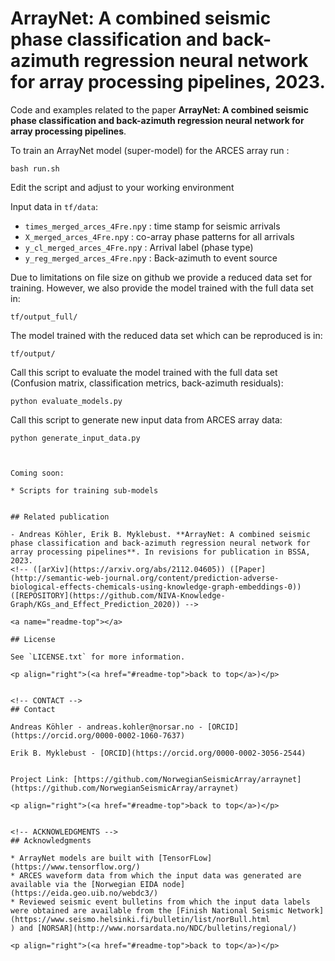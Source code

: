 <a name="readme-top"></a>

# ArrayNet: A combined seismic phase classification and back-azimuth regression neural network for array processing pipelines, 2023. 

Code and examples related to the paper **ArrayNet: A combined seismic phase classification and back-azimuth regression neural network for array processing pipelines**. 

To train an ArrayNet model (super-model) for the ARCES array run :
```
bash run.sh
```
Edit the script and adjust to your working environment

Input data in `tf/data`:

* `times_merged_arces_4Fre.np`y : time stamp for seismic arrivals
* `X_merged_arces_4Fre.np`y : co-array phase patterns for all arrivals
* `y_cl_merged_arces_4Fre.np`y : Arrival label (phase type)
* `y_reg_merged_arces_4Fre.np`y : Back-azimuth to event source

Due to limitations on file size on github we provide a reduced data set for training. However, we also provide the model trained with the full data set in:

`tf/output_full/`

The model trained with the reduced data set which can be reproduced is in:

`tf/output/`

Call this script to evaluate the model trained with the full data set (Confusion matrix, classification metrics, back-azimuth residuals):
```
python evaluate_models.py
```


Call this script to generate new input data from ARCES array data: 
```
python generate_input_data.py



Coming soon:

* Scripts for training sub-models


## Related publication

- Andreas Köhler, Erik B. Myklebust. **ArrayNet: A combined seismic phase classification and back-azimuth regression neural network for array processing pipelines**. In revisions for publication in BSSA, 2023.
<!-- ([arXiv](https://arxiv.org/abs/2112.04605)) ([Paper](http://semantic-web-journal.org/content/prediction-adverse-biological-effects-chemicals-using-knowledge-graph-embeddings-0)) ([REPOSITORY](https://github.com/NIVA-Knowledge-Graph/KGs_and_Effect_Prediction_2020)) -->

<a name="readme-top"></a>

## License

See `LICENSE.txt` for more information.

<p align="right">(<a href="#readme-top">back to top</a>)</p>


<!-- CONTACT -->
## Contact

Andreas Köhler - andreas.kohler@norsar.no - [ORCID](https://orcid.org/0000-0002-1060-7637)

Erik B. Myklebust - [ORCID](https://orcid.org/0000-0002-3056-2544)


Project Link: [https://github.com/NorwegianSeismicArray/arraynet](https://github.com/NorwegianSeismicArray/arraynet)

<p align="right">(<a href="#readme-top">back to top</a>)</p>


<!-- ACKNOWLEDGMENTS -->
## Acknowledgments

* ArrayNet models are built with [TensorFLow](https://www.tensorflow.org/)
* ARCES waveform data from which the input data was generated are available via the [Norwegian EIDA node](https://eida.geo.uib.no/webdc3/)
* Reviewed seismic event bulletins from which the input data labels were obtained are available from the [Finish National Seismic Network](https://www.seismo.helsinki.fi/bulletin/list/norBull.html
) and [NORSAR](http://www.norsardata.no/NDC/bulletins/regional/)

<p align="right">(<a href="#readme-top">back to top</a>)</p>


